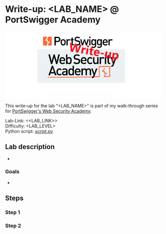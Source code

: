 # Write-up: <LAB_NAME> @ PortSwigger Academy

![logo](img/logo.png)

This write-up for the lab "<LAB_NAME>" is part of my walk-through series for [PortSwigger's Web Security Academy](https://portswigger.net/web-security).

Lab-Link: <<LAB_LINK>>  
Difficulty: <LAB_LEVEL>  
Python script: [script.py](script.py)  

## Lab description

- 

### Goals

- 

## Steps

### Step 1

### Step 2
